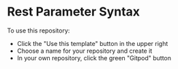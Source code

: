 # Rest Parameter Syntax
To use this repository:

* Click the "Use this template" button in the upper right
* Choose a name for your repository and create it
* In your own repository, click the green "Gitpod" button